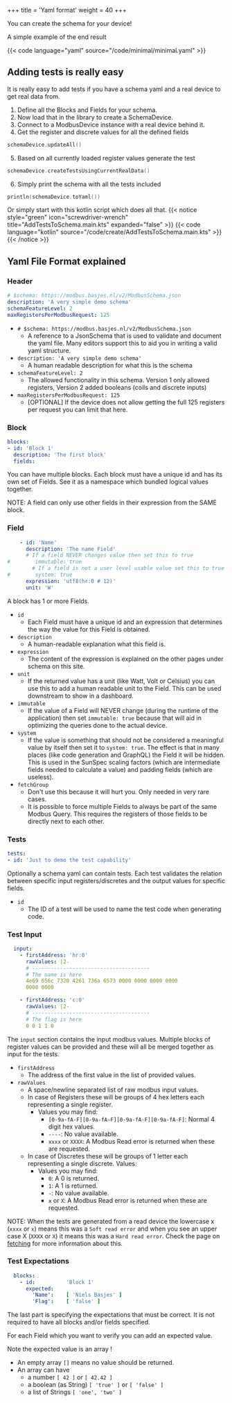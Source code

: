 +++
title = 'Yaml format'
weight = 40
+++

You can create the schema for your device!

A simple example of the end result

{{< code language="yaml" source="/code/minimal/minimal.yaml" >}}

## Adding tests is really easy
It is really easy to add tests if you have a schema yaml and a real device to get real data from.
1. Define all the Blocks and Fields for your schema.
2. Now load that in the library to create a SchemaDevice.
3. Connect to a ModbusDevice instance with a real device behind it.
4. Get the register and discrete values for all the defined fields
```kotlin
schemaDevice.updateAll()
```
5. Based on all currently loaded register values generate the test
```kotlin
schemaDevice.createTestsUsingCurrentRealData()
```
6. Simply print the schema with all the tests included
```kotlin
println(schemaDevice.toYaml())
```

Or simply start with this kotlin script which does all that.
{{< notice style="green" icon="screwdriver-wrench" title="AddTestsToSchema.main.kts" expanded="false"  >}}
{{< code language="kotlin" source="/code/create/AddTestsToSchema.main.kts" >}}
{{< /notice >}}


## Yaml File Format explained

### Header
```yaml
# $schema: https://modbus.basjes.nl/v2/ModbusSchema.json
description: 'A very simple demo schema'
schemaFeatureLevel: 2
maxRegistersPerModbusRequest: 125
```
- `# $schema: https://modbus.basjes.nl/v2/ModbusSchema.json`
  - A reference to a JsonSchema that is used to validate and document the yaml file. Many editors support this to aid you in writing a valid yaml structure.
- `description: 'A very simple demo schema'`
  - A human readable description for what this is the schema
- `schemaFeatureLevel: 2`
  - The allowed functionality in this schema. Version 1 only allowed registers, Version 2 added booleans (coils and discrete inputs)
- `maxRegistersPerModbusRequest: 125`
  - [OPTIONAL] If the device does not allow getting the full 125 registers per request you can limit that here.

### Block

```yaml
blocks:
- id: 'Block 1'
  description: 'The first block'
  fields:
```
You can have multiple blocks. Each block must have a unique id and has its own set of Fields.
See it as a namespace which bundled logical values together.

NOTE: A field can only use other fields in their expression from the SAME block.

### Field
```yaml
    - id: 'Name'
      description: 'The name Field'
      # If a field NEVER changes value then set this to true
#        immutable: true
        # If a field is not a user level usable value set this to true (for example a scaling factor)
#        system: true
      expression: 'utf8(hr:0 # 12)'
      unit: 'W'
```

A block has 1 or more Fields.

- `id`
  - Each Field must have a unique id and an expression that determines the way the value for this Field is obtained.
- `description`
  - A human-readable explanation what this field is.
- `expression`
  - The content of the expression is explained on the other pages under schema on this site.
- `unit`
  - If the returned value has a unit (like Watt, Volt or Celsius) you can use this to add a human readable unit to the Field. This can be used downstream to show in a dashboard.
- `immutable`
  - If the value of a Field will NEVER change (during the runtime of the application) then set `immutable: true` because that will aid in optimizing the queries done to the actual device.
- `system`
  - If the value is something that should not be considered a meaningful value by itself then set it to `system: true`. The effect is that in many places (like code generation and GraphQL) the Field it will be hidden. This is used in the SunSpec scaling factors (which are intermediate fields needed to calculate a value) and padding fields (which are useless).
- `fetchGroup`
  - Don't use this because it will hurt you. Only needed in very rare cases. 
  - It is possible to force multiple Fields to always be part of the same Modbus Query. This requires the registers of those fields to be directly next to each other. 

### Tests
```yaml
tests:
- id: 'Just to demo the test capability'
```

Optionally a schema yaml can contain tests.
Each test validates the relation between specific input registers/discretes and the output values for specific fields.

- `id`
  - The ID of a test will be used to name the test code when generating code.

### Test Input
```yaml
  input:
    - firstAddress: 'hr:0'
      rawValues: |2-
      # --------------------------------------
      # The name is here
      4e69 656c 7320 4261 736a 6573 0000 0000 0000 0000
      0000 0000

    - firstAddress: 'c:0'
      rawValues: |2-
      # --------------------------------------
      # The flag is here
      0 0 1 1 0
```

The `input` section contains the input modbus values.
Multiple blocks of register values can be provided and these will all be merged together as input for the tests.

- `firstAddress`
  - The address of the first value in the list of provided values.
- `rawValues`
  - A space/newline separated list of raw modbus input values.
  - In case of Registers these will be groups of 4 hex letters each representing a single register. 
    - Values you may find:
      - `[0-9a-fA-F][0-9a-fA-F][0-9a-fA-F][0-9a-fA-F]`: Normal 4 digit hex values. 
      - `----`: No value available.
      - `xxxx` or `XXXX`: A Modbus Read error is returned when these are requested.
  - In case of Discretes these will be groups of 1 letter each representing a single discrete. Values:
    - Values you may find:
      - `0`: A 0 is returned.
      - `1`: A 1 is returned.
      - `-`: No value available.
      - `x` or `X`: A Modbus Read error is returned when these are requested.


NOTE: When the tests are generated from a read device the lowercase x (`xxxx` or `x`) means this was a `Soft read error` and when you see an upper case X (`XXXX` or `X`) it means this was a `Hard read error`. Check the page on [fetching](/schema/fetching) for more information about this.

### Test Expectations
```yaml
  blocks:
    - id:          'Block 1'
      expected:
        'Name':    [ 'Niels Basjes' ]
        'Flag':    [ 'false' ]
```

The last part is specifying the expectations that must be correct.
It is not required to have all blocks and/or fields specified.

For each Field which you want to verify you can add an expected value.

Note the expected value is an array !
- An empty array `[]` means no value should be returned.
- An array can have 
  - a number `[ 42 ]` or `[ 42.42 ]`
  - a boolean (as String) `[ 'true' ]` or `[ 'false' ]`
  - a list of Strings `[ 'one', 'two' ]`
